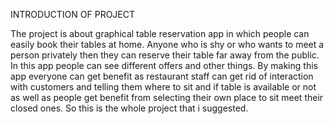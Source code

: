INTRODUCTION OF PROJECT

The project is about graphical table reservation app in which people can easily book their tables at home. 
Anyone who is shy or who wants to meet a person privately then they can reserve their table far away from the public. 
In this app people can see different offers and other things. 
By making this app everyone can get benefit as restaurant staff can get rid of interaction with customers and telling them where to sit and if table is available or not as well as people get benefit from selecting their own place to sit meet their closed ones. 
So this is the whole project that i suggested.